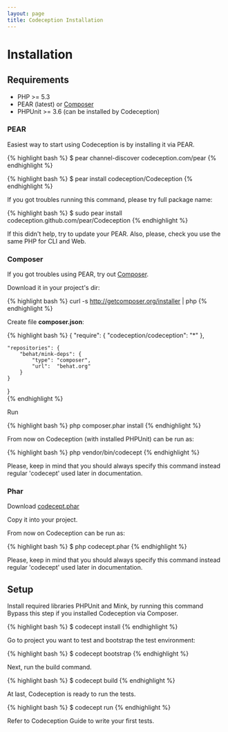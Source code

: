 ```yaml
---
layout: page
title: Codeception Installation
---
```


# Installation

## Requirements

* PHP >= 5.3
* PEAR (latest) or [Composer](http://getcomposer.org/download/)
* PHPUnit >= 3.6 (can be installed by Codeception)

### PEAR
Easiest way to start using Codeception is by installing it via PEAR.

{% highlight bash %}
$ pear channel-discover codeception.com/pear
{% endhighlight %}

{% highlight bash %}
$ pear install codeception/Codeception
{% endhighlight %}

If you got troubles running this command, please try full package name:

{% highlight bash %}
$ sudo pear install codeception.github.com/pear/Codeception
{% endhighlight %}

If this didn't help, try to update your PEAR.
Also, please, check you use the same PHP for CLI and Web.

### Composer

If you got troubles using PEAR, try out [Composer](http://getcomposer.org).

Download it in your project's dir:

{% highlight bash %}
curl -s http://getcomposer.org/installer | php
{% endhighlight %}

Create file __composer.json__:

{% highlight bash %}
{
    "require": {
        "codeception/codeception":  "*"
    },

    "repositories": {
        "behat/mink-deps": {
            "type": "composer",
            "url":  "behat.org"
        }
    }
}    
{% endhighlight %}

Run 

{% highlight bash %}
php composer.phar install
{% endhighlight %}

From now on Codeception (with installed PHPUnit) can be run as:

{% highlight bash %}
php vendor/bin/codecept
{% endhighlight %}

Please, keep in mind that you should always specify this command instead regular 'codecept' used later in documentation.

### Phar

Download [codecept.phar](https://github.com/Codeception/Codeception/raw/master/package/codecept.phar)

Copy it into your project.

From now on Codeception can be run as:

{% highlight bash %}
$ php codecept.phar
{% endhighlight %}

Please, keep in mind that you should always specify this command instead regular 'codecept' used later in documentation.

## Setup

Install required libraries PHPUnit and Mink, by running this command
Bypass this step if you installed Codeception via Composer.

{% highlight bash %}
$ codecept install
{% endhighlight %}

Go to project you want to test and bootstrap the test environment:

{% highlight bash %}
$ codecept bootstrap
{% endhighlight %}

Next, run the build command.

{% highlight bash %}
$ codecept build
{% endhighlight %}

At last, Codeception is ready to run the tests.

{% highlight bash %}
$ codecept run
{% endhighlight %}

Refer to Codeception Guide to write your first tests.